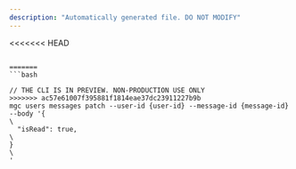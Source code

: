 ```yaml
---
description: "Automatically generated file. DO NOT MODIFY"
---
```


<<<<<<< HEAD
```cli

=======
```bash

// THE CLI IS IN PREVIEW. NON-PRODUCTION USE ONLY
>>>>>>> ac57e61007f395881f1814eae37dc23911227b9b
mgc users messages patch --user-id {user-id} --message-id {message-id} --body '{\
  "isRead": true,\
}\
'

```